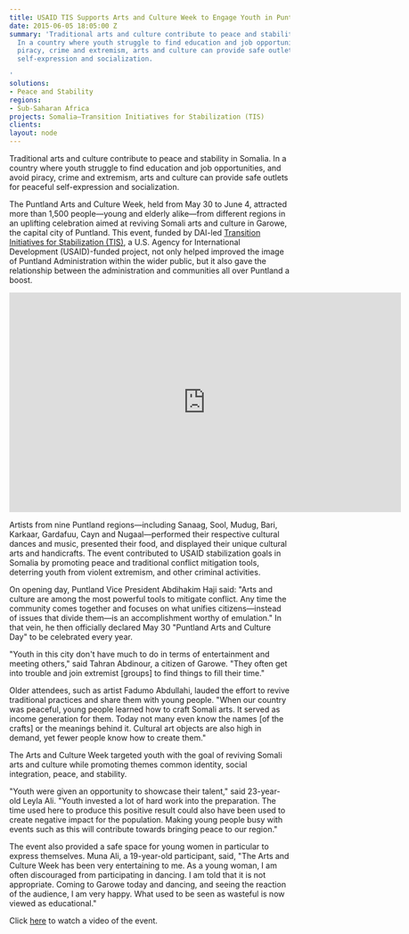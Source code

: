 ```yaml
---
title: USAID TIS Supports Arts and Culture Week to Engage Youth in Puntland
date: 2015-06-05 18:05:00 Z
summary: 'Traditional arts and culture contribute to peace and stability in Somalia.
  In a country where youth struggle to find education and job opportunities, and avoid
  piracy, crime and extremism, arts and culture can provide safe outlets for peaceful
  self-expression and socialization.

'
solutions:
- Peace and Stability
regions:
- Sub-Saharan Africa
projects: Somalia—Transition Initiatives for Stabilization (TIS)
clients: 
layout: node
---
```


Traditional arts and culture contribute to peace and stability in Somalia. In a country where youth struggle to find education and job opportunities, and avoid piracy, crime and extremism, arts and culture can provide safe outlets for peaceful self-expression and socialization.

The Puntland Arts and Culture Week, held from May 30 to June 4, attracted more than 1,500 people—young and elderly alike—from different regions in an uplifting celebration aimed at reviving Somali arts and culture in Garowe, the capital city of Puntland. This event, funded by DAI-led [Transition Initiatives for Stabilization (TIS)][1], a U.S. Agency for International Development (USAID)-funded project, not only helped improved the image of Puntland Administration within the wider public, but it also gave the relationship between the administration and communities all over Puntland a boost.

<iframe allowfullscreen="" frameborder="0" height="394" mozallowfullscreen="" msallowfullscreen="" oallowfullscreen="" src="https://www.flickr.com/photos/daiglobal/18492697661/in/set-72157654074583105/player/" webkitallowfullscreen="" width="703"></iframe>

Artists from nine Puntland regions—including Sanaag, Sool, Mudug, Bari, Karkaar, Gardafuu, Cayn and Nugaal—performed their respective cultural dances and music, presented their food, and displayed their unique cultural arts and handicrafts. The event contributed to USAID stabilization goals in Somalia by promoting peace and traditional conflict mitigation tools, deterring youth from violent extremism, and other criminal activities.

On opening day, Puntland Vice President Abdihakim Haji said: "Arts and culture are among the most powerful tools to mitigate conflict. Any time the community comes together and focuses on what unifies citizens—instead of issues that divide them—is an accomplishment worthy of emulation." In that vein, he then officially declared May 30 "Puntland Arts and Culture Day" to be celebrated every year.

"Youth in this city don't have much to do in terms of entertainment and meeting others," said Tahran Abdinour, a citizen of Garowe. "They often get into trouble and join extremist [groups] to find things to fill their time."

Older attendees, such as artist Fadumo Abdullahi, lauded the effort to revive traditional practices and share them with young people. "When our country was peaceful, young people learned how to craft Somali arts. It served as income generation for them. Today not many even know the names [of the crafts] or the meanings behind it. Cultural art objects are also high in demand, yet fewer people know how to create them."

The Arts and Culture Week targeted youth with the goal of reviving Somali arts and culture while promoting themes common identity, social integration, peace, and stability.

"Youth were given an opportunity to showcase their talent," said 23-year-old Leyla Ali. "Youth invested a lot of hard work into the preparation. The time used here to produce this positive result could also have been used to create negative impact for the population. Making young people busy with events such as this will contribute towards bringing peace to our region."

The event also provided a safe space for young women in particular to express themselves. Muna Ali, a 19-year-old participant, said, "The Arts and Culture Week has been very entertaining to me. As a young woman, I am often discouraged from participating in dancing. I am told that it is not appropriate. Coming to Garowe today and dancing, and seeing the reaction of the audience, I am very happy. What used to be seen as wasteful is now viewed as educational."

Click [here][2] to watch a video of the event.

[1]: /our-work/projects/somalia-transition-initiatives-stabilization-tis
[2]: https://www.youtube.com/watch?v=GtlIak-VpNU&feature=youtu.be
